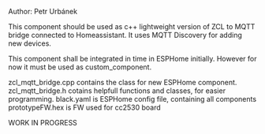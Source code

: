 Author: Petr Urbánek

This component should be used as c++ lightweight version of ZCL to MQTT bridge connected to Homeassistant. It uses MQTT Discovery for adding new devices.

This component shall be integrated in time in ESPHome initially. However for now it must be used as custom_component.





zcl_mqtt_bridge.cpp contains the class for new ESPHome component.
zcl_mqtt_bridge.h cotains helpfull functions and classes, for easier programming.
black.yaml is ESPHome config file, containing all components
prototypeFW.hex is FW used for cc2530 board


WORK IN PROGRESS
